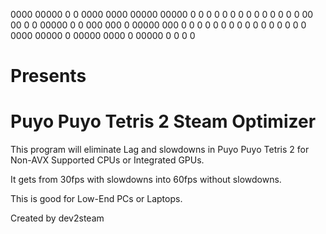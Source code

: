 
0000  00000 0   0 0000   0000 00000 00000   0   0   0
0   0 0     0   0     0 0       0   0      0 0  00 00
0   0 00000  0 0   000   000    0   00000  000  0 0 0
0   0 0      0 0  0         0   0   0     0   0 0   0
0000  00000   0   00000 0000    0   00000 0   0 0   0

Presents
==================================
Puyo Puyo Tetris 2 Steam Optimizer
==================================
This program will eliminate Lag and slowdowns in Puyo Puyo Tetris 2 for Non-AVX Supported CPUs or Integrated GPUs.

It gets from 30fps with slowdowns into 60fps without slowdowns.

This is good for Low-End PCs or Laptops.

Created by dev2steam
